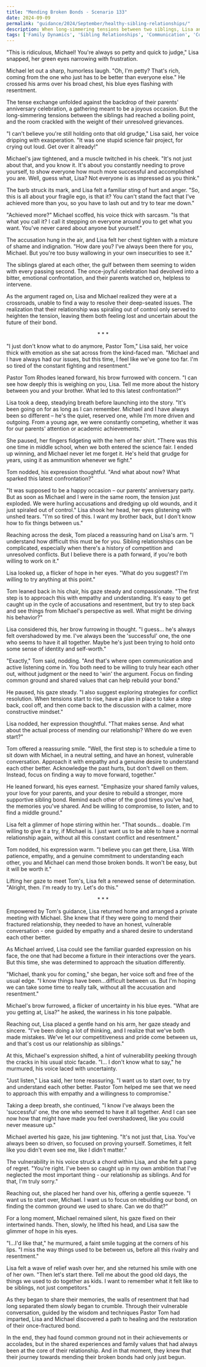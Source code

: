```yaml
---
title: "Mending Broken Bonds - Scenario 133"
date: 2024-09-09
permalink: "guidance/2024/September/healthy-sibling-relationships/"
description: When long-simmering tensions between two siblings, Lisa and Michael, reach a boiling point, they seek guidance from Pastor Tom Rhodes to help them repair their fractured relationship and find a path forward as a family.
tags: ['Family Dynamics', 'Sibling Relationships', 'Communication', 'Conflict Resolution', 'Pastoral Guidance']
---
```

"This is ridiculous, Michael! You're always so petty and quick to judge," Lisa snapped, her green eyes narrowing with frustration.

Michael let out a sharp, humorless laugh. "Oh, I'm petty? That's rich, coming from the one who just has to be better than everyone else." He crossed his arms over his broad chest, his blue eyes flashing with resentment.

The tense exchange unfolded against the backdrop of their parents' anniversary celebration, a gathering meant to be a joyous occasion. But the long-simmering tensions between the siblings had reached a boiling point, and the room crackled with the weight of their unresolved grievances.

"I can't believe you're still holding onto that old grudge," Lisa said, her voice dripping with exasperation. "It was one stupid science fair project, for crying out loud. Get over it already!"

Michael's jaw tightened, and a muscle twitched in his cheek. "It's not just about that, and you know it. It's about you constantly needing to prove yourself, to show everyone how much more successful and accomplished you are. Well, guess what, Lisa? Not everyone is as impressed as you think."

The barb struck its mark, and Lisa felt a familiar sting of hurt and anger. "So, this is all about your fragile ego, is that it? You can't stand the fact that I've achieved more than you, so you have to lash out and try to tear me down."

"Achieved more?" Michael scoffed, his voice thick with sarcasm. "Is that what you call it? I call it stepping on everyone around you to get what you want. You've never cared about anyone but yourself."

The accusation hung in the air, and Lisa felt her chest tighten with a mixture of shame and indignation. "How dare you? I've always been there for you, Michael. But you're too busy wallowing in your own insecurities to see it."

The siblings glared at each other, the gulf between them seeming to widen with every passing second. The once-joyful celebration had devolved into a bitter, emotional confrontation, and their parents watched on, helpless to intervene.

As the argument raged on, Lisa and Michael realized they were at a crossroads, unable to find a way to resolve their deep-seated issues. The realization that their relationship was spiraling out of control only served to heighten the tension, leaving them both feeling lost and uncertain about the future of their bond.

<center>* * *</center>

"I just don't know what to do anymore, Pastor Tom," Lisa said, her voice thick with emotion as she sat across from the kind-faced man. "Michael and I have always had our issues, but this time, I feel like we've gone too far. I'm so tired of the constant fighting and resentment."

Pastor Tom Rhodes leaned forward, his brow furrowed with concern. "I can see how deeply this is weighing on you, Lisa. Tell me more about the history between you and your brother. What led to this latest confrontation?"

Lisa took a deep, steadying breath before launching into the story. "It's been going on for as long as I can remember. Michael and I have always been so different – he's the quiet, reserved one, while I'm more driven and outgoing. From a young age, we were constantly competing, whether it was for our parents' attention or academic achievements."

She paused, her fingers fidgeting with the hem of her shirt. "There was this one time in middle school, when we both entered the science fair. I ended up winning, and Michael never let me forget it. He's held that grudge for years, using it as ammunition whenever we fight."

Tom nodded, his expression thoughtful. "And what about now? What sparked this latest confrontation?"

"It was supposed to be a happy occasion – our parents' anniversary party. But as soon as Michael and I were in the same room, the tension just exploded. We were hurling accusations and dredging up old wounds, and it just spiraled out of control." Lisa shook her head, her eyes glistening with unshed tears. "I'm so tired of this. I want my brother back, but I don't know how to fix things between us."

Reaching across the desk, Tom placed a reassuring hand on Lisa's arm. "I understand how difficult this must be for you. Sibling relationships can be complicated, especially when there's a history of competition and unresolved conflicts. But I believe there is a path forward, if you're both willing to work on it."

Lisa looked up, a flicker of hope in her eyes. "What do you suggest? I'm willing to try anything at this point."

Tom leaned back in his chair, his gaze steady and compassionate. "The first step is to approach this with empathy and understanding. It's easy to get caught up in the cycle of accusations and resentment, but try to step back and see things from Michael's perspective as well. What might be driving his behavior?"

Lisa considered this, her brow furrowing in thought. "I guess... he's always felt overshadowed by me. I've always been the 'successful' one, the one who seems to have it all together. Maybe he's just been trying to hold onto some sense of identity and self-worth."

"Exactly," Tom said, nodding. "And that's where open communication and active listening come in. You both need to be willing to truly hear each other out, without judgment or the need to 'win' the argument. Focus on finding common ground and shared values that can help rebuild your bond."

He paused, his gaze steady. "I also suggest exploring strategies for conflict resolution. When tensions start to rise, have a plan in place to take a step back, cool off, and then come back to the discussion with a calmer, more constructive mindset."

Lisa nodded, her expression thoughtful. "That makes sense. And what about the actual process of mending our relationship? Where do we even start?"

Tom offered a reassuring smile. "Well, the first step is to schedule a time to sit down with Michael, in a neutral setting, and have an honest, vulnerable conversation. Approach it with empathy and a genuine desire to understand each other better. Acknowledge the past hurts, but don't dwell on them. Instead, focus on finding a way to move forward, together."

He leaned forward, his eyes earnest. "Emphasize your shared family values, your love for your parents, and your desire to rebuild a stronger, more supportive sibling bond. Remind each other of the good times you've had, the memories you've shared. And be willing to compromise, to listen, and to find a middle ground."

Lisa felt a glimmer of hope stirring within her. "That sounds... doable. I'm willing to give it a try, if Michael is. I just want us to be able to have a normal relationship again, without all this constant conflict and resentment."

Tom nodded, his expression warm. "I believe you can get there, Lisa. With patience, empathy, and a genuine commitment to understanding each other, you and Michael can mend those broken bonds. It won't be easy, but it will be worth it."

Lifting her gaze to meet Tom's, Lisa felt a renewed sense of determination. "Alright, then. I'm ready to try. Let's do this."

<center>* * *</center>

Empowered by Tom's guidance, Lisa returned home and arranged a private meeting with Michael. She knew that if they were going to mend their fractured relationship, they needed to have an honest, vulnerable conversation - one guided by empathy and a shared desire to understand each other better.

As Michael arrived, Lisa could see the familiar guarded expression on his face, the one that had become a fixture in their interactions over the years. But this time, she was determined to approach the situation differently.

"Michael, thank you for coming," she began, her voice soft and free of the usual edge. "I know things have been...difficult between us. But I'm hoping we can take some time to really talk, without all the accusation and resentment."

Michael's brow furrowed, a flicker of uncertainty in his blue eyes. "What are you getting at, Lisa?" he asked, the wariness in his tone palpable.

Reaching out, Lisa placed a gentle hand on his arm, her gaze steady and sincere. "I've been doing a lot of thinking, and I realize that we've both made mistakes. We've let our competitiveness and pride come between us, and that's cost us our relationship as siblings."

At this, Michael's expression shifted, a hint of vulnerability peeking through the cracks in his usual stoic facade. "I... I don't know what to say," he murmured, his voice laced with uncertainty.

"Just listen," Lisa said, her tone reassuring. "I want us to start over, to try and understand each other better. Pastor Tom helped me see that we need to approach this with empathy and a willingness to compromise."

Taking a deep breath, she continued, "I know I've always been the 'successful' one, the one who seemed to have it all together. And I can see now how that might have made you feel overshadowed, like you could never measure up."

Michael averted his gaze, his jaw tightening. "It's not just that, Lisa. You've always been so driven, so focused on proving yourself. Sometimes, it felt like you didn't even see me, like I didn't matter."

The vulnerability in his voice struck a chord within Lisa, and she felt a pang of regret. "You're right. I've been so caught up in my own ambition that I've neglected the most important thing - our relationship as siblings. And for that, I'm truly sorry."

Reaching out, she placed her hand over his, offering a gentle squeeze. "I want us to start over, Michael. I want us to focus on rebuilding our bond, on finding the common ground we used to share. Can we do that?"

For a long moment, Michael remained silent, his gaze fixed on their intertwined hands. Then, slowly, he lifted his head, and Lisa saw the glimmer of hope in his eyes.

"I...I'd like that," he murmured, a faint smile tugging at the corners of his lips. "I miss the way things used to be between us, before all this rivalry and resentment."

Lisa felt a wave of relief wash over her, and she returned his smile with one of her own. "Then let's start there. Tell me about the good old days, the things we used to do together as kids. I want to remember what it felt like to be siblings, not just competitors."

As they began to share their memories, the walls of resentment that had long separated them slowly began to crumble. Through their vulnerable conversation, guided by the wisdom and techniques Pastor Tom had imparted, Lisa and Michael discovered a path to healing and the restoration of their once-fractured bond.

In the end, they had found common ground not in their achievements or accolades, but in the shared experiences and family values that had always been at the core of their relationship. And in that moment, they knew that their journey towards mending their broken bonds had only just begun.

